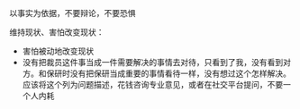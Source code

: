 以事实为依据，不要辩论，不要恐惧



维持现状、害怕改变现状：

* 害怕被动地改变现状
* 没有把裁员这件事当成一件需要解决的事情去对待，只看到了我，没有看到对方。和保研时没有把保研当成重要的事情看待一样，没有想过这个怎样解决。应该将这个列为问题描述，花钱咨询专业意见，或者在社交平台提问，不要一个人内耗